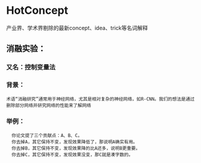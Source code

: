 # HotConcept
产业界、学术界剔除的最新concept、idea、trick等名词解释

## 消融实验：
### 又名：控制变量法
### 背景：
    术语“消融研究”通常用于神经网络，尤其是相对复杂的神经网络，如R-CNN。我们的想法是通过删除部分网络并研究网络的性能来了解网络
### 举例：
      你论文提了三个贡献点：A、B、C。
      你去掉A，其它保持不变，发现效果降低了，那说明A确实有用。
      你去掉B，其它保持不变，发现效果降的比A还多，说明B更重要。
      你去掉C，其它保持不变，发现效果没变，那C就是凑字数的。

